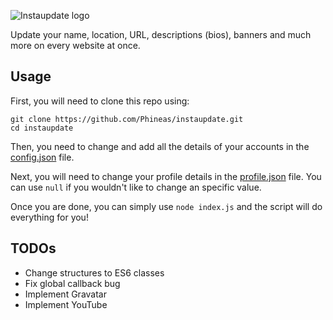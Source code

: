 ![Instaupdate logo](https://phineas.io/screenshots/instaupdate-logo.png)

Update your name, location, URL, descriptions (bios), banners and much more on every website at once.

## Usage
First, you will need to clone this repo using:

```shell
git clone https://github.com/Phineas/instaupdate.git
cd instaupdate
```

Then, you need to change and add all the details of your accounts in the [config.json](data/config.json) file.

Next, you will need to change your profile details in the [profile.json](data/profile.json) file. You can use ``null`` if you wouldn't like to change an specific value.

Once you are done, you can simply use ``node index.js`` and the script will do everything for you!

## TODOs

- Change structures to ES6 classes
- Fix global callback bug
- Implement Gravatar
- Implement YouTube